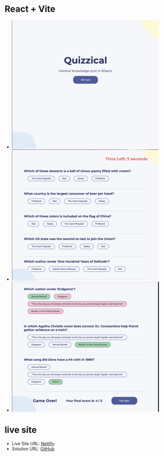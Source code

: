 # React + Vite
 
- ![fireShot](src/assets/shot1.png/) 
- ![fireShot](src/assets/shot2.png) 
- ![fireShot](src/assets/shot3.png) 





# live site #
- Live Site URL: [Netlify](https://quzzicalgame.netlify.app/)
- Solution URL: [GitHub](https://github.com/mariamALLI/quzzical-game.git)
